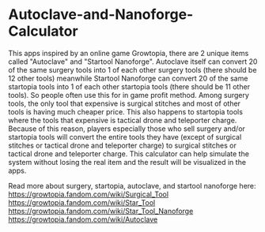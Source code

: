 # Autoclave-and-Nanoforge-Calculator
This apps inspired by an online game Growtopia, there are 2 unique items called "Autoclave" and "Startool Nanoforge". Autoclave itself can convert 20 of the same surgery tools into 1 of each other surgery tools (there should be 12 other tools) meanwhile Startool Nanoforge can convert 20 of the same startopia tools into 1 of each other startopia tools (there should be 11 other tools).
So people often use this for in game profit method. Among surgery tools, the only tool that expensive is surgical stitches and most of other tools is having much cheaper price. This also happens to startopia tools where the tools that expensive is tactical drone and teleporter charge.
Because of this reason, players especially those who sell surgery and/or startopia tools will convert the entire tools they have (except of surgical stitches or tactical drone and teleporter charge) to surgical stitches or tactical drone and teleporter charge.
This calculator can help simulate the system without losing the real item and the result will be visualized in the apps.

Read more about surgery, startopia, autoclave, and startool nanoforge here:
https://growtopia.fandom.com/wiki/Surgical_Tool
https://growtopia.fandom.com/wiki/Star_Tool
https://growtopia.fandom.com/wiki/Star_Tool_Nanoforge
https://growtopia.fandom.com/wiki/Autoclave
